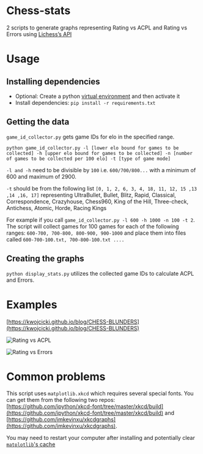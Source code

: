 # Chess-stats

2 scripts to generate graphs representing Rating vs ACPL and Rating vs Errors using [Lichess’s API](https://lichess.org/api)

# Usage

## Installing dependencies

- Optional: Create a python [virtual environment](https://docs.python.org/3/tutorial/venv.html) and then activate it
- Install dependencies: `pip install -r requirements.txt`

## Getting the data

`game_id_collector.py` gets game IDs for elo in the specified range.

```
python game_id_collector.py -l [lower elo bound for games to be collected] -h [upper elo bound for games to be collected] -n [number of games to be collected per 100 elo] -t [type of game mode]
```

`-l and -h` need to be divisible by `100` i.e. `600/700/800...` with a minimum of 600 and maximum of 2900.

`-t` should be from the following list `[0, 1, 2, 6, 3, 4, 18, 11, 12, 15 ,13 ,14 ,16, 17]` representing UltraBullet, Bullet, Blitz, Rapid, Classical, Correspondence, Crazyhouse, Chess960, King of the Hill, Three-check, Antichess, Atomic, Horde, Racing Kings

For example if you call `game_id_collector.py -l 600 -h 1000 -n 100 -t 2`. The script will collect games for 100 games for each of the following ranges: `600-700, 700-800, 800-900, 900-1000` and place them into files called `600-700-100.txt, 700-800-100.txt ....`

## Creating the graphs

`python display_stats.py` utilizes the collected game IDs to calculate ACPL and Errors.

# Examples

[https://kwojcicki.github.io/blog/CHESS-BLUNDERS](https://kwojcicki.github.io/blog/CHESS-BLUNDERS)

![Rating vs ACPL](https://kwojcicki.github.io/img/posts/acpl_vs_rating.PNG)

![Rating vs Errors](https://kwojcicki.github.io/img/posts/errors_vs_rating.PNG)

# Common problems

This script uses `matplotlib.xkcd` which requires several special fonts. You can get them from the following two repos: [https://github.com/ipython/xkcd-font/tree/master/xkcd/build](https://github.com/ipython/xkcd-font/tree/master/xkcd/build) and [https://github.com/imkevinxu/xkcdgraphs](https://github.com/imkevinxu/xkcdgraphs).

You may need to restart your computer after installing and potentially clear [`matplotlib`'s cache](https://stackoverflow.com/questions/26146780/how-to-get-xkcd-font-on-matplotlib#comment55709798_26148853)
